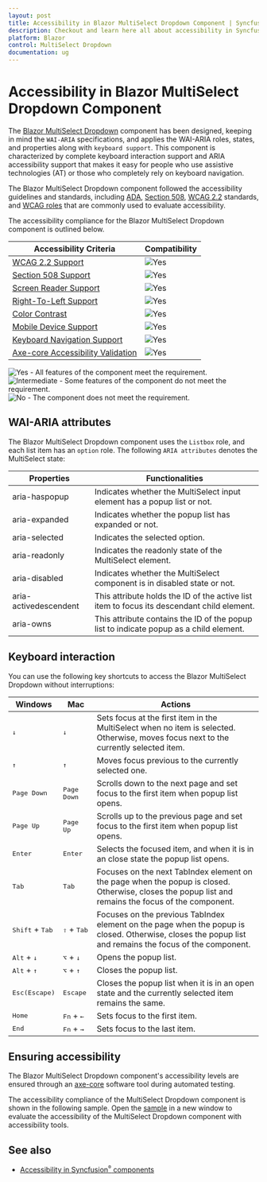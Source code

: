 ```yaml
---
layout: post
title: Accessibility in Blazor MultiSelect Dropdown Component | Syncfusion
description: Checkout and learn here all about accessibility in Syncfusion Blazor MultiSelect Dropdown component and more.
platform: Blazor
control: MultiSelect Dropdown
documentation: ug
---
```


# Accessibility in Blazor MultiSelect Dropdown Component

The [Blazor MultiSelect Dropdown](https://www.syncfusion.com/blazor-components/blazor-multiselect-dropdown) component has been designed, keeping in mind the `WAI-ARIA` specifications, and applies the WAI-ARIA roles, states, and properties along with `keyboard support`. This component is characterized by complete keyboard interaction support and ARIA accessibility support that makes it easy for people who use assistive technologies (AT) or those who completely rely on keyboard navigation.

The Blazor MultiSelect Dropdown component followed the accessibility guidelines and standards, including [ADA](https://www.ada.gov/), [Section 508](https://www.section508.gov/), [WCAG 2.2](https://www.w3.org/TR/WCAG22/) standards, and [WCAG roles](https://www.w3.org/TR/wai-aria/#roles) that are commonly used to evaluate accessibility.

The accessibility compliance for the Blazor MultiSelect Dropdown component is outlined below.

| Accessibility Criteria | Compatibility |
| -- | -- |
| [WCAG 2.2 Support](../common/accessibility#accessibility-standards) | <img src="https://cdn.syncfusion.com/content/images/documentation/full.png" alt="Yes"> |
| [Section 508 Support](../common/accessibility#accessibility-standards) | <img src="https://cdn.syncfusion.com/content/images/documentation/full.png" alt="Yes"> |
| [Screen Reader Support](../common/accessibility#screen-reader-support) | <img src="https://cdn.syncfusion.com/content/images/documentation/full.png" alt="Yes"> |
| [Right-To-Left Support](../common/accessibility#right-to-left-support) | <img src="https://cdn.syncfusion.com/content/images/documentation/full.png" alt="Yes"> |
| [Color Contrast](../common/accessibility#color-contrast) | <img src="https://cdn.syncfusion.com/content/images/documentation/full.png" alt="Yes"> |
| [Mobile Device Support](../common/accessibility#mobile-device-support) | <img src="https://cdn.syncfusion.com/content/images/documentation/full.png" alt="Yes"> |
| [Keyboard Navigation Support](../common/accessibility#keyboard-navigation-support) | <img src="https://cdn.syncfusion.com/content/images/documentation/full.png" alt="Yes"> |
| [Axe-core Accessibility Validation](../common/accessibility#ensuring-accessibility) | <img src="https://cdn.syncfusion.com/content/images/documentation/full.png" alt="Yes"> |

<style>
    .post .post-content img {
        display: inline-block;
        margin: 0.5em 0;
    }
</style>
<div><img src="https://cdn.syncfusion.com/content/images/documentation/full.png" alt="Yes"> - All features of the component meet the requirement.</div>

<div><img src="https://cdn.syncfusion.com/content/images/documentation/partial.png" alt="Intermediate"> - Some features of the component do not meet the requirement.</div>

<div><img src="https://cdn.syncfusion.com/content/images/documentation/not-supported.png" alt="No"> - The component does not meet the requirement.</div>

## WAI-ARIA attributes

The Blazor MultiSelect Dropdown component uses the `Listbox` role, and each list item has an `option` role. The following `ARIA attributes` denotes the MultiSelect state:

| **Properties** | **Functionalities** |
| --- | --- |
| aria-haspopup | Indicates whether the MultiSelect input element has a popup list or not. |
| aria-expanded | Indicates whether the popup list has expanded or not. |
| aria-selected | Indicates the selected option. |
| aria-readonly | Indicates the readonly state of the MultiSelect element. |
| aria-disabled | Indicates whether the MultiSelect component is in disabled state or not. |
| aria-activedescendent | This attribute holds the ID of the active list item  to focus its descendant child element. |
| aria-owns | This attribute contains the ID of the popup list to indicate popup as a child element. |

## Keyboard interaction

You can use the following key shortcuts to access the Blazor MultiSelect Dropdown without interruptions:

| Windows | Mac | Actions |
| --- | --- | --- |
| <kbd>↓</kbd> | <kbd>↓</kbd> | Sets focus at the first item in the MultiSelect when no item is selected. Otherwise, moves focus next to the currently selected item. |
| <kbd>↑</kbd> | <kbd>↑</kbd> | Moves focus previous to the currently selected one. |
| <kbd>Page Down</kbd> | <kbd>Page Down</kbd> | Scrolls down to the next page and set focus to the first item when popup list opens. |
| <kbd>Page Up</kbd> | <kbd>Page Up</kbd> | Scrolls up to the previous page and set focus to the first item when popup list opens. |
| <kbd>Enter</kbd> | <kbd>Enter</kbd> | Selects the focused item, and when it is in an close state the popup list opens. |
| <kbd>Tab</kbd> | <kbd>Tab</kbd> | Focuses on the next TabIndex element on the page when the popup is closed. Otherwise, closes the popup list and remains the focus of the component. |
| <kbd>Shift</kbd> + <kbd>Tab</kbd> | <kbd>⇧</kbd> + <kbd>Tab</kbd> | Focuses on the previous TabIndex element on the page when the popup is closed. Otherwise, closes the popup list and remains the focus of the component. |
| <kbd>Alt</kbd> + <kbd>↓</kbd> | <kbd>⌥</kbd> + <kbd>↓</kbd> | Opens the popup list. |
| <kbd>Alt</kbd> + <kbd>↑</kbd> | <kbd>⌥</kbd> + <kbd>↑</kbd> | Closes the popup list. |
| <kbd>Esc(Escape)</kbd> | <kbd>Escape</kbd> | Closes the popup list when it is in an open state and the currently selected item remains the same. |
| <kbd>Home</kbd> | <kbd>Fn</kbd> + <kbd>←</kbd> | Sets focus to the first item. |
| <kbd>End</kbd> | <kbd>Fn</kbd> + <kbd>→</kbd> | Sets focus to the last item. |

## Ensuring accessibility

The Blazor MultiSelect Dropdown component's accessibility levels are ensured through an [axe-core](https://www.npmjs.com/package/axe-core) software tool during automated testing.

The accessibility compliance of the MultiSelect Dropdown component is shown in the following sample. Open the [sample](https://blazor.syncfusion.com/accessibility/multiselect) in a new window to evaluate the accessibility of the MultiSelect Dropdown component with accessibility tools.

## See also

* [Accessibility in Syncfusion<sup style="font-size:70%">&reg;</sup> components](../common/accessibility)